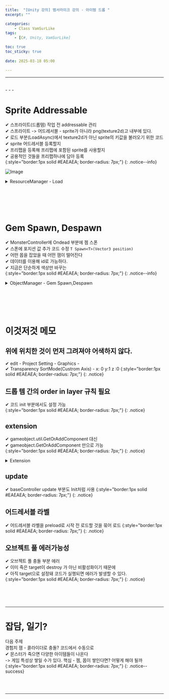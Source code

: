 ```yaml
---
title:  "[Unity 강의] 뱀서라이크 강의 - 아이템 드롭 "
excerpt: ""

categories:
    - Class VamSurLike
tags:
    - [C#, Unity, VamSurLike]

toc: true
toc_sticky: true
 
date: 2025-03-18 05:00

---
```

- - -

<br>
- - - 


# Sprite Addressable
✔ 스프라이트(드롭템) 작업 전 addressable 관리  
✔ 스프라이트 -> 어드레서블 - sprite가 아니라 png(texture2d)고 내부에 있다.  
✔ 로드 부분(LoadAsync)에서 texture2d가 아닌 sprite의 키값을 불러오기 위한 코드  
✔ sprite 어드레서블 등록할지   
✔ 프리팹을 등록해 프리팹에 포함된 sprite를 사용할지  
✔ 공용적인 것들을 프리팹하나에 담아 등록  
{:style="border:1px solid #EAEAEA; border-radius: 7px;"}
{: .notice--info}  

![Image](https://github.com/user-attachments/assets/a5b10ce9-ca27-40e3-95c4-403e6a7f9a61)  



<details>
<summary>ResourceManager - Load</summary>
<div class="notice--primary" markdown="1"> 

```c# 
public class ResourceManager 
{
    public void LoadAsync<T>(string key,Action<T> callback = null) where T : UnityEngine.Object 
    {
        // 캐시 확인.
        if (_resources.TryGetValue(key, out Object resource)) 
        {
            callback?.Invoke(resource as T);
            return;
        }

        //⭐ texture2d가 아닌 sprite의 키값을 불러오기 위한 코드
        string loadKey = key;
        if (key.Contains(".sprite"))
            loadKey = $"{key}[{key.Replace(".sprite", "")}]";

        // 리소스 비동기 로딩 
        var asyncOperation = Addressables.LoadAssetAsync<T>(loadKey);
        asyncOperation.Completed += (op) =>
        {
            _resources.Add(key, op.Result);
            callback?.Invoke(op.Result);
        };
    }
}
```
</div>
</details>


<br><br><br><br>

# Gem Spawn, Despawn
✔ MonsterController에 Ondead 부분에 젬 스폰  
✔ 스폰에 포지션 값 추가 코드 수정 `T Spawn<T>(Vector3 position)`  
✔ 어떤 몹을 잡았을 때 어떤 잼이 떨어진다  
✔ 데이터를 이용해 id로 가능하다.  
✔ 지금은 단순하게 색상만 바꾸는  
{:style="border:1px solid #EAEAEA; border-radius: 7px;"}
{: .notice--info} 

<details>
<summary>ObjectManager - Gem Spawn,Despawn</summary>
<div class="notice--primary" markdown="1"> 

```c# 

public class ObjectManager 
{
    
    public HashSet<GemController> Gems { get; } = new HashSet<GemController>();

    //⭐ Vector3 position 추가
    public T Spawn<T>(Vector3 position, int  templateID =0) where T : BaseController 
    {
        System.Type type = typeof(T);

        else if (type == typeof(GemController))
        {
            GameObject go = Managers.Resource.Instantiate(PrefabsName.Gem, pooling: true);
            go.transform.position = position;

            GemController gc = go.GetOrAddComponent<GemController>();
            Gems.Add(gc);
            gc.Init();

            string key = Random.Range(0, 2) ==0 ? "EXPGem_01.sprite": "EXPGem_02.sprite";
            Sprite sprite = Managers.Resource.Load<Sprite>(key);
            go.GetComponent<SpriteRenderer>().sprite = sprite;

            return gc as T;
        }
        return null;
    }

    public void Despawn<T>(T obj) where T : BaseController 
    {
        System.Type type = typeof(T);

        else if (type == typeof(GemController))
        {
            Gems.Remove(obj as GemController);
            Managers.Resource.Destroy(obj.gameObject);
        }
    }
}

```
</div>
</details>

<br><br><br><br>

# 이것저것 메모

## 위에 위치한 것이 먼저 그려져야 어색하지 않다.
✔ edit - Project Setting - Graphics -  
✔ Transparency SortMode(Custrom Axis) - x: 0 y:1 z :0
{:style="border:1px solid #EAEAEA; border-radius: 7px;"}
{: .notice}  

## 드롭 템 간의 order in layer 규칙 필요 
✔ 코드 init 부분에서도 설정 가능  
{:style="border:1px solid #EAEAEA; border-radius: 7px;"}
{: .notice}  

## extension 
✔ gameobject.util.GetOrAddComponent 대신  
✔ gameobject.GetOrAddComponent 만으로 가능  
{:style="border:1px solid #EAEAEA; border-radius: 7px;"}
{: .notice}  

<details>
<summary>Extension</summary>
<div class="notice--primary" markdown="1"> 

```c# 
public class Utils
{
    public static T GetOrAddComponent<T>(GameObject go) where T : UnityEngine.Component 
    {
        T component = go.GetComponent<T>();
        if (component == null)
            component = go.AddComponent<T>();
        return component;
    }
}

public static class Extension
{
	public static T GetOrAddComponent<T>(this GameObject go) where T : UnityEngine.Component
	{
		return Utils.GetOrAddComponent<T>(go);
	}

	public static bool IsValid(this GameObject go)
	{
		return go != null && go.activeSelf;
	}

	public static bool IsValid(this BaseController bc)
	{
		return bc != null && bc.isActiveAndEnabled;
	}
}


```
</div>
</details>

## update 
✔ baseController update 부분도 Init처럼 사용
{:style="border:1px solid #EAEAEA; border-radius: 7px;"}
{: .notice}  

## 어드레서블 라벨 
✔ 어드레서블 라벨을 preload로 시작 전 로드할 것을 묶어 로드
{:style="border:1px solid #EAEAEA; border-radius: 7px;"}
{: .notice}  

## 오브젝트 풀 에러가능성
✔ 오브젝트 풀 충돌 부분 에러  
✔ 이미 죽은 target이 destroy 가 아닌 비활성화이기 때문에  
✔ 아직 target으로 설정돼 코드가 실행되면 에러가 발생할 수 있다.  
{:style="border:1px solid #EAEAEA; border-radius: 7px;"}
{: .notice}  


<br><br><br>
- - - 

# 잡담, 일기?
다음 주제  
경험치 잼 - 콜라이더로 충돌? 코드에서 수동으로  
✔ 몬스터가 죽으면 다양한 아이템들이 나온다  
-> 게임 특성상 쌓일 수가 있다. 
핵심 - 젬, 몹이 쌓인다면? 어떻게 해야 될까  
{:style="border:1px solid #EAEAEA; border-radius: 7px;"}
{: .notice--success}  


<br><br>
- - -